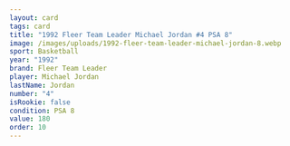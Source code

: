 ```yaml
---
layout: card
tags: card
title: "1992 Fleer Team Leader Michael Jordan #4 PSA 8"
image: /images/uploads/1992-fleer-team-leader-michael-jordan-8.webp
sport: Basketball
year: "1992"
brand: Fleer Team Leader
player: Michael Jordan
lastName: Jordan
number: "4"
isRookie: false
condition: PSA 8
value: 180
order: 10
---
```

